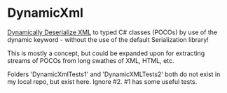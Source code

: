 # DynamicXml
[Dynamically Deserialize XML](https://github.com/MikePreston17/DynamicXml) to typed C# classes (POCOs) by use of the dynamic keyword - without the use of the default Serialization library!

This is mostly a concept, but could be expanded upon for extracting streams of POCOs from long swathes of XML, HTML, etc.

Folders 'DynamicXmlTests1' and 'DynamicXMLTests2' both do not exist in my local repo, but exist here.  Ignore #2.  #1 has some useful tests.
